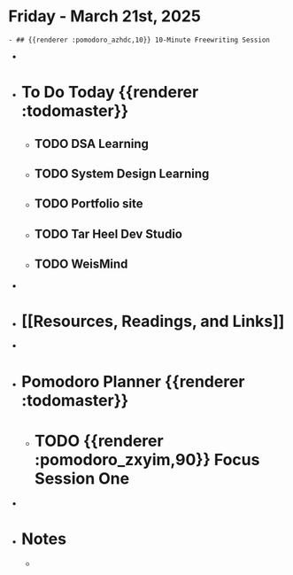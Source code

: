 # Friday - March 21st, 2025
	- ## {{renderer :pomodoro_azhdc,10}} 10-Minute Freewriting Session
-
- # To Do Today {{renderer :todomaster}}
	- ## TODO DSA Learning
	- ## TODO System Design Learning
	- ## TODO Portfolio site
	- ## TODO Tar Heel Dev Studio
	- ## TODO WeisMind
-
- # [[Resources, Readings, and Links]]
-
- # Pomodoro Planner {{renderer :todomaster}}
	- # TODO {{renderer :pomodoro_zxyim,90}} Focus Session One
-
- # Notes
	-